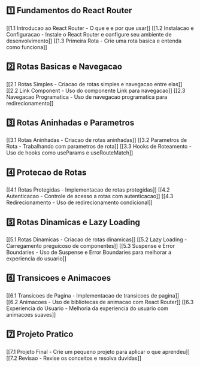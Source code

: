 

##  **1️⃣ Fundamentos do React Router**
 
 [[1.1 Introducao ao React Router - O que e e por que usar]]
 [[1.2 Instalacao e Configuracao - Instale o React Router e configure seu ambiente de desenvolvimento]]
 [[1.3 Primeira Rota - Crie uma rota basica e entenda como funciona]]

## **2️⃣ Rotas Basicas e Navegacao**
 
[[2.1 Rotas Simples - Criacao de rotas simples e navegacao entre elas]]
[[2.2 Link Component - Uso do componente Link para navegacao]]
 [[2.3 Navegacao Programatica - Uso de navegacao programatica para redirecionamento]]


## **3️⃣ Rotas Aninhadas e Parametros**
 
 [[3.1 Rotas Aninhadas - Criacao de rotas aninhadas]]
 [[3.2 Parametros de Rota - Trabalhando com parametros de rota]] 
 [[3.3 Hooks de Roteamento - Uso de hooks como useParams e useRouteMatch]]

## **4️⃣ Protecao de Rotas**
 
 [[4.1 Rotas Protegidas - Implementacao de rotas protegidas]] 
[[4.2 Autenticacao - Controle de acesso a rotas com autenticacao]]
 [[4.3 Redirecionamento - Uso de redirecionamento condicional]]

## **5️⃣ Rotas Dinamicas e Lazy Loading**
 
 [[5.1 Rotas Dinamicas - Criacao de rotas dinamicas]]
 [[5.2 Lazy Loading - Carregamento preguicoso de componentes]]
 [[5.3 Suspense e Error Boundaries - Uso de Suspense e Error Boundaries para melhorar a experiencia do usuario]]

## **6️⃣ Transicoes e Animacoes**
 
[[6.1 Transicoes de Pagina - Implementacao de transicoes de pagina]]  
[[6.2 Animacoes - Uso de bibliotecas de animacao com React Router]] 
[[6.3 Experiencia do Usuario - Melhoria da experiencia do usuario com animacoes suaves]]


## **7️⃣ Projeto Pratico**
 
[[7.1 Projeto Final - Crie um pequeno projeto para aplicar o que aprendeu]] 
[[7.2 Revisao - Revise os conceitos e resolva duvidas]]




